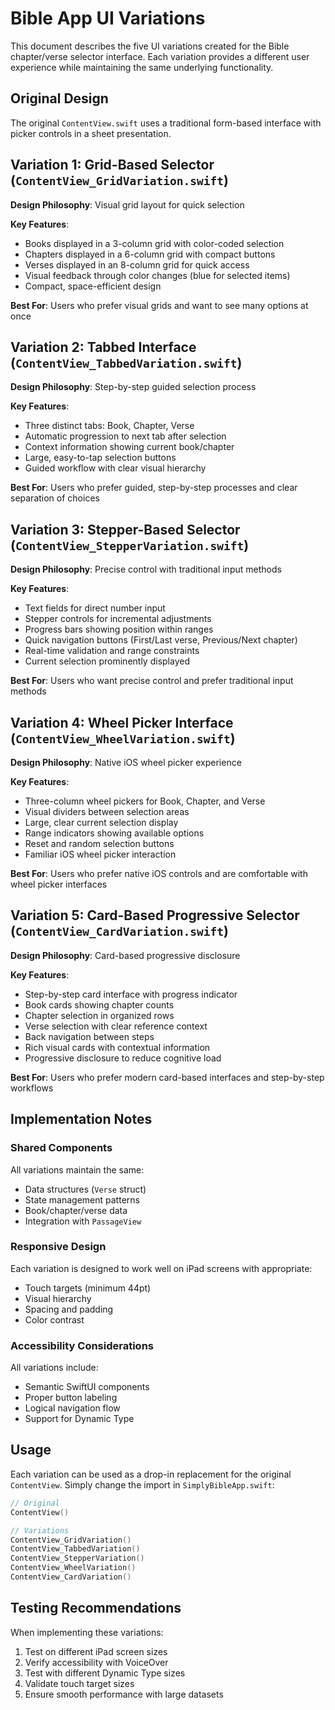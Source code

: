 # Bible App UI Variations

This document describes the five UI variations created for the Bible chapter/verse selector interface. Each variation provides a different user experience while maintaining the same underlying functionality.

## Original Design
The original `ContentView.swift` uses a traditional form-based interface with picker controls in a sheet presentation.

## Variation 1: Grid-Based Selector (`ContentView_GridVariation.swift`)
**Design Philosophy**: Visual grid layout for quick selection

**Key Features**:
- Books displayed in a 3-column grid with color-coded selection
- Chapters displayed in a 6-column grid with compact buttons
- Verses displayed in an 8-column grid for quick access
- Visual feedback through color changes (blue for selected items)
- Compact, space-efficient design

**Best For**: Users who prefer visual grids and want to see many options at once

## Variation 2: Tabbed Interface (`ContentView_TabbedVariation.swift`)
**Design Philosophy**: Step-by-step guided selection process

**Key Features**:
- Three distinct tabs: Book, Chapter, Verse
- Automatic progression to next tab after selection
- Context information showing current book/chapter
- Large, easy-to-tap selection buttons
- Guided workflow with clear visual hierarchy

**Best For**: Users who prefer guided, step-by-step processes and clear separation of choices

## Variation 3: Stepper-Based Selector (`ContentView_StepperVariation.swift`)
**Design Philosophy**: Precise control with traditional input methods

**Key Features**:
- Text fields for direct number input
- Stepper controls for incremental adjustments
- Progress bars showing position within ranges
- Quick navigation buttons (First/Last verse, Previous/Next chapter)
- Real-time validation and range constraints
- Current selection prominently displayed

**Best For**: Users who want precise control and prefer traditional input methods

## Variation 4: Wheel Picker Interface (`ContentView_WheelVariation.swift`)
**Design Philosophy**: Native iOS wheel picker experience

**Key Features**:
- Three-column wheel pickers for Book, Chapter, and Verse
- Visual dividers between selection areas
- Large, clear current selection display
- Range indicators showing available options
- Reset and random selection buttons
- Familiar iOS wheel picker interaction

**Best For**: Users who prefer native iOS controls and are comfortable with wheel picker interfaces

## Variation 5: Card-Based Progressive Selector (`ContentView_CardVariation.swift`)
**Design Philosophy**: Card-based progressive disclosure

**Key Features**:
- Step-by-step card interface with progress indicator
- Book cards showing chapter counts
- Chapter selection in organized rows
- Verse selection with clear reference context
- Back navigation between steps
- Rich visual cards with contextual information
- Progressive disclosure to reduce cognitive load

**Best For**: Users who prefer modern card-based interfaces and step-by-step workflows

## Implementation Notes

### Shared Components
All variations maintain the same:
- Data structures (`Verse` struct)
- State management patterns
- Book/chapter/verse data
- Integration with `PassageView`

### Responsive Design
Each variation is designed to work well on iPad screens with appropriate:
- Touch targets (minimum 44pt)
- Visual hierarchy
- Spacing and padding
- Color contrast

### Accessibility Considerations
All variations include:
- Semantic SwiftUI components
- Proper button labeling
- Logical navigation flow
- Support for Dynamic Type

## Usage
Each variation can be used as a drop-in replacement for the original `ContentView`. Simply change the import in `SimplyBibleApp.swift`:

```swift
// Original
ContentView()

// Variations
ContentView_GridVariation()
ContentView_TabbedVariation()
ContentView_StepperVariation()
ContentView_WheelVariation()
ContentView_CardVariation()
```

## Testing Recommendations
When implementing these variations:
1. Test on different iPad screen sizes
2. Verify accessibility with VoiceOver
3. Test with different Dynamic Type sizes
4. Validate touch target sizes
5. Ensure smooth performance with large datasets